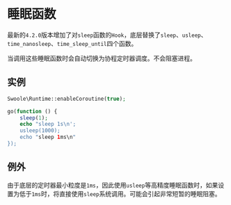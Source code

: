 # 睡眠函数

最新的`4.2.0`版本增加了对`sleep`函数的`Hook`，底层替换了`sleep`、`usleep`、`time_nanosleep`、`time_sleep_until`四个函数。

当调用这些睡眠函数时会自动切换为协程定时器调度。不会阻塞进程。

实例
----
```php
Swoole\Runtime::enableCoroutine(true);

go(function () {
    sleep(1);
	echo "sleep 1s\n';
	usleep(1000);
	echo "sleep 1ms\n"
});
```

例外
---
由于底层的定时器最小粒度是`1ms`，因此使用`usleep`等高精度睡眠函数时，如果设置为低于`1ms`时，将直接使用`sleep`系统调用。可能会引起非常短暂的睡眠阻塞。
